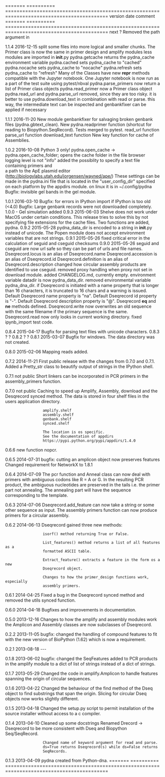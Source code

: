 =======   ========== ==========================================================================================
version   date       comment
=======   ========== ==========================================================================================
next      ?         Removed the path argument in 


1.1.4     2016-12-15 split some files into more logical and smaller chunks.
                     The Primer class is now the same in primer design and amplify modules
                     less modules are imported in __init__.py
                     pydna.getcache returns the pydna_cache environment variable
                     pydna.cached sets pydna_cache to "cached"
                     pydna.nocache sets pydna_cache to "nocache"
                     pydna.refresh sets pydna_cache to "refresh"
                     Many of the Classes have new __repr__ methods compatible with the Jupyter notebook.
                     One Jupyter notebook is now run as a part of the test suite using pytest/nbval
                     pydna.parse_primers now return a list of Primer class objects
                     pydna.read_primer now a Primer class object
                     pydna.read_url and pydna.parse_url removed, since they are too risky.
                     it is better to use pydna.download_text in combination with read or parse.
                     this way, the intermediate text can be inspected and genbankfixer can be applied if 
                     necessary
                     
1.1.1     2016-11-20 New module genbankfixer for salvaging broken genbank files (pydna.gbtext_clean).
                     New pydna.readprimer function (shortcut for reading to Biopython.SeqRecord).
                     Tests merged to pytest.
                     read_url function
                     parse_url function
                     download_text function
                     New key function for cache of Assemblies.

1.0.2     2016-10-08 Python 3 only!
                     pydna.open_cache -> pydna.open_cache_folder; opens the cache folder in the file browser
                     logging level is not "info"
                     added the possiblity to specify a text file containing primers and  
                     a path to the ApE plasmid editor (http://biologylabs.utah.edu/jorgensen/wayned/ape/)
                     These settings can be made in the pydna.ini file that is located in the 
                     "user_config_dir" specified on each platform by the appdirs module.
                     on linux it is in ~/.config/pydna
                     Bugfix: invisible gel bands in the gel module.

1.0.1     2016-03-10 Bugfix: for errors in IPython import if IPython is too old (<4.0)
                     Bugfix: Large genbank records were not downloaded completely.
1.0.0     -          Gel simulation added
0.9.3     2015-06-03 Shelve does not work under MacOS under certain conditions.
                     This release tries to solve this by not specifying file extensions
                     for the cache files. Two functions are added, pydna.
0.9.2     2015-05-28 pydna_data_dir is encoded to a string in __init__.py instead of
                     unicode. The Popen module does not accept environment variables that
                     are not strings.
0.9.1     2015-05-26 fixed critical error in the calculation of seguid and cseguid
                     checksums
0.9.0     2015-05-26 seguid and cseguid are now url safe so they can be part of urls and
                     file names.
                     Dseqrecord.locus is an alias of Dseqrecord.name
                     Dseqrecord.accession is an alias of Dseqrecord.id
                     Dseqrecord.definition is an alias of Dseqrecord.description
                     changed how circular assembly products are identified to use cseguid.
                     removed proxy handling when proxy not set in download module.
                     added CHANGELOG.md, currently empty.
                     environment variable datadir is now pydna_data_dir.
                     removed environmental variable pydna_dna_dir.
                     if Dseqrecord is initiated with a name property that is longer than
                     16 characters, it is truncated to 16 chars and a warning is issued.
                     Default Dseqrecord name property is "na".
                     Default Dseqrecord id property is "-".
                     Default Dseqrecord description property is "@".
                     Dseqrecord __eq__ and __ne__ methods defined.
                     Dseqrecord.write now overwrites an old sequence with the same
                     filename if the primary sequence is the same.
                     Dseqrecord.read now only looks in current working directory.
                     fixed ipynb_import test code.

0.8.4     2015-04-17 Bugfix for parsing text files with unicode characters.
0.8.3     ?          ?
0.8.2     ?          ?
0.8.1     2015-03-07 Bugfix for windows. The data directory was not created.

0.8.0	  2015-02-06 Mapping reads added.

0.7.2	  2014-11-21 First public release with the changes from 0.7.0 and 0.7.1.
					 Added a Pretty_str class to beautify output of strings in
					 the IPython shell.

0.7.1     not public Short linkers can be incorporated in PCR primers in the
                     assembly_primers function.

0.7.0     not public Caching to speed up Amplify, Assembly, download and the
                     Desqrecord synced method. The data is stored in four shelf
                     files in the users application directory.

                     amplify.shelf
                     assembly.shelf
                     genbank.shelf
                     synced.shelf

                     The location is os specific.
                     See the documentation of appdirs
                     https://pypi.python.org/pypi/appdirs/1.4.0

0.6.6                new function nopcr.

0.6.5     2014-07-31 bugfix: cutting an amplicon object now preserves features
                     Changed requirement for NetworkX to 1.8.1

0.6.4     2014-07-09 The pcr function and Anneal class can now deal with primers
                     with ambiguous codons like R = A or G. In the resulting PCR
                     product, the ambiguous nucleotides are preserved in the tails
                     i.e. the primer part not annealing. The annealing part will
                     have the sequence corresponding to the template.

0.6.3     2014-07-06 Dseqrecord.add_feature can now take a string or some other
                     sequence as input. The assembly primers function can now produce
                     primers for a circular assembly.

0.6.2     2014-06-13 Dseqrecord gained three new methods:

                     isorf() method returning True or False.

                     List_features() method returns a list of all features as a
                     formatted ASCII table.

                     Extract_feature() extracts a feature in the form os a new
                     Dseqrecord object.

                     Changes to how the primer_design functions work, especially
                     assembly primers.

0.6.1     2014-04-25 Fixed a bug in the Dseqrecord synced method and removed the
                     utils synced function.

0.6.0     2014-04-18 Bugfixes and improvements in documentation.

0.5.0     2013-12-16 Changes to how the amplify and assembly modules work
                     the Amplicon and Assembly classes are now subclasses of
                     Dseqrecord.

0.2.2     2013-11-05 bugfix: changed the handling of compound features
                     to fit with the new version of BioPython (1.62) which is
                     now a requirement.

0.2.1     2013-08-18 ---

0.1.8     2013-06-02 bugfix: changed the SeqFeatures added to PCR products in the
                     amplify module to a dict of list of strings instead of
                     a dict of strings.

0.1.7     2013-05-29 Changed the code in amplify.Amplicon to handle features
                     spanning the origin of circular sequences.

0.1.6     2013-04-22 Changed the behaviour of the find method of the Dseq object
                     to find substrings that span the origin. Slicing for circular
                     Dseq objects now works slightly different.

0.1.5     2013-04-18 Changed the setup.py script to permit installation
                     of the source installer without access to a c compiler.

0.1.4     2013-04-10 Cleaned up some docstrings
                     Renamed Drecord -> Dseqrecord to be more consistent with
                     Dseq and Biopython Seq/SeqRecord.

                     Changed name of keyword argument for read and parse.
                     ds=True returns Dseqrecord(s) while ds=False returns
                     SeqRecords.

0.1.3     2013-04-09 pydna created from Python-dna.
=======   ========== ==========================================================================================

